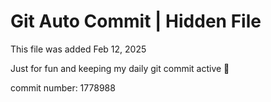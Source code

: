 # Git Auto Commit | Hidden File

This file was added Feb 12, 2025

Just for fun and keeping my daily git commit active 🤪

commit number: 1778988
